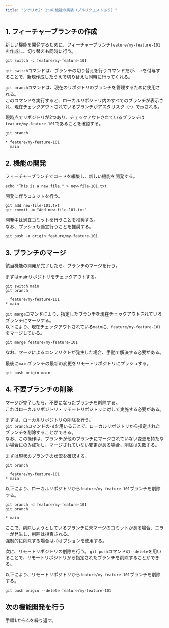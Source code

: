 ```yaml
---
title: "シナリオ2: 1つの機能の実装（プルリクエストあり）"
---
```


## 1. フィーチャーブランチの作成

新しい機能を開発するために、フィーチャーブランチ`feature/my-feature-101`を作成し、切り替えも同時に行う。

```bash:terminal
git switch -c feature/my-feature-101
```

`git switch`コマンドは、ブランチの切り替えを行うコマンドだが、`-c`を付与することで、新規作成したうえで切り替えも同時に行ってくれる。


`git branch`コマンドは、現在のリポジトリのブランチを管理するために使用される。  
このコマンドを実行すると、ローカルリポジトリ内のすべてのブランチが表示され、現在チェックアウトされているブランチがアスタリスク（`*`）で示される。

現時点でリポジトリが2つあり、チェックアウトされているブランチは`feature/my-feature-101`であることを確認する。

```bash:terminal
git branch
```

```
* feature/my-feature-101
  main
```


## 2. 機能の開発

フィーチャーブランチでコードを編集し、新しい機能を開発する。

```bash:terminal
echo "This is a new file." > new-file-101.txt
```

開発に伴うコミットを行う。

```bash:terminal
git add new-file-101.txt
git commit -m "Add new-file-101.txt"
```

開発中は適宜コミットを行うことを推奨する。  
なお、プッシュも適宜行うことを推奨する。

```bash:terminal
git push -u origin feature/my-feature-101
```

## 3. ブランチのマージ

該当機能の開発が完了したら、ブランチのマージを行う。

まずはmainリポジトリをチェックアウトする。

```bash:terminal
git switch main
git branch
```

```
  feature/my-feature-101
* main
```

`git merge`コマンドにより、指定したブランチを現在チェックアウトされているブランチにマージする。  
以下により、現在チェックアウトされている`main`に、`feature/my-feature-101`をマージしている。

```bash:terminal
git merge feature/my-feature-101
```

なお、マージによるコンフリクトが発生した場合、手動で解決する必要がある。

最後に`main`ブランチの最新の変更をリモートリポジトリにプッシュする。

```bash:terminal
git push origin main
```

## 4. 不要ブランチの削除

マージが完了したら、不要になったブランチを削除する。  
これはローカルリポジトリ・リモートリポジトリに対して実施する必要がある。

まずは、ローカルリポジトリの削除を行う。  
`git branch`コマンドの`-d`を用いることで、ローカルリポジトリから指定されたブランチを削除することができる。  
なお、この操作は、ブランチが他のブランチにマージされていない変更を持たない場合にのみ成功し、マージされていない変更がある場合、削除は失敗する。

まずは現状のブランチの状況を確認する。

```bash:terminal
git branch
```

```
  feature/my-feature-101
* main
```

以下により、ローカルリポジトリから`feature/my-feature-101`ブランチを削除する。

```bash:terminal
git branch -d feature/my-feature-101
git branch
```

```
* main
```

ここで、削除しようとしているブランチに未マージのコミットがある場合、エラーが発生し、削除は拒否される。  
強制的に削除する場合は`-D`オプションを使用する。

次に、リモートリポジトリの削除を行う。
`git push`コマンドの`--delete`を用いることで、リモートリポジトリから指定されたブランチを削除することができる。  

以下により、リモートリポジトリから`feature/my-feature-101`ブランチを削除する。

```bash:terminal
git push origin --delete feature/my-feature-101
```

## 次の機能開発を行う

手順1.から4.を繰り返す。
